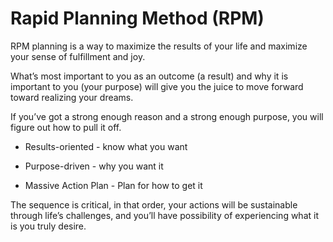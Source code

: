# Rapid Planning Method (RPM)

RPM planning is a way to maximize the results of your life and maximize your sense of fulfillment and joy. 

What’s most important to you as an outcome (a result) and why it is important to you (your purpose) will give you the juice to move forward toward realizing your dreams. 

If you’ve got a strong enough reason and a strong enough purpose, you will figure out how to pull it off.

 * Results-oriented - know what you want
 
 * Purpose-driven - why you want it
 
 * Massive Action Plan - Plan for how to get it

The sequence is critical, in that order, your actions will be sustainable through life’s challenges, and you’ll have possibility of experiencing what it is you truly desire.



